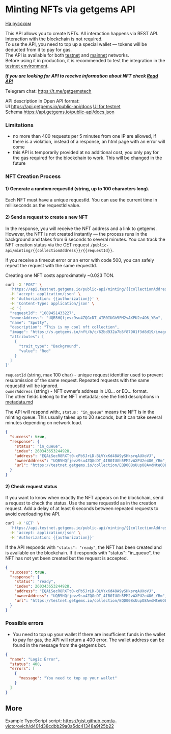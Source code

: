 # Minting NFTs via getgems API
[На русском](minting-api-ru.md)

This API allows you to create NFTs. All interaction happens via REST API.  
Interaction with the blockchain is not required.  
To use the API, you need to top up a special wallet — tokens will be deducted from it to pay for gas.  
The API is available for both [testnet](https://testnet.getgems.io/) and [mainnet](https://getgems.io/) networks.  
Before using it in production, it is recommended to test the integration in the [testnet environment](https://testnet.getgems.io/).

***If you are looking for API to receive information about NFT check [Read API](https://github.com/getgems-io/nft-contracts/blob/main/docs/read-api-en.md)***

Telegram chat: https://t.me/getgemstech

API description in Open API format:     
UI https://api.getgems.io/public-api/docs [UI for testnet](https://api.testnet.getgems.io/public-api/docs)  
Schema https://api.getgems.io/public-api/docs.json

### Limitations

- no more than 400 requests per 5 minutes from one IP are allowed, if there is a violation, instead of a response, an html page with an error will come
- this API is temporarily provided at no additional cost, you only pay for the gas required for the blockchain to work. This will be changed in the future

### NFT Creation Process

#### 1) Generate a random requestId (string, up to 100 characters long).
Each NFT must have a unique requestId. You can use the current time in milliseconds as the requestId value.

#### 2) Send a request to create a new NFT
In the response, you will receive the NFT address and a link to getgems. However, the NFT is not created instantly — the process runs in the background and takes from 6 seconds to several minutes. You can track the NFT creation status via the GET request
```/public-api/minting/{{collectionAddress}}/{{requestId}}```.

If you receive a timeout error or an error with code 500, you can safely repeat the request with the same requestId.

Creating one NFT costs approximately ~0.023 TON.
```bash
curl -X 'POST' \
  'https://api.testnet.getgems.io/public-api/minting/{{collectionAddress}}' \
  -H 'accept: application/json' \
  -H 'Authorization: {{authorization}}' \
  -H 'Content-Type: application/json' \
  -d '{
  "requestId": "1689451433227",
  "ownerAddress": "UQB5HQfjevz9su4ZQGcDT_4IB0IUGh5PM2vAXPU2e4O6_YBm",
  "name": "Spotty",
  "description": "This is my cool nft collection",
  "image": "https://s.getgems.io/nft/b/c/62bd932a7b5f87901f3d8d19/image.png",
  "attributes": [
    {
      "trait_type": "Background",
      "value": "Red"
    }
  ]
}'
```
`requestId` (string, max 100 char) - unique request identifier used to prevent resubmission of the same request. Repeated requests with the same requestId will be ignored.  
`ownerAddress` (string) - NFT owner’s address in UQ... or EQ... format.  
The other fields belong to the NFT metadata; see the field descriptions in  [metadata.md](ru/metadata.md)

The API will respond with:, `status: "in_queue"` means the NFT is in the minting queue. This usually takes up to 20 seconds, but it can take several minutes depending on network load.

```json
{
  "success": true,
  "response": {
    "status": "in_queue",
    "index": 260343653244928,
    "address": "EQAiSecR8RXTt0-cPb5JrLD-BLVYxKd48A9ySHksrqAUXoVJ",
    "ownerAddress": "UQB5HQfjevz9su4ZQGcDT_4IB0IUGh5PM2vAXPU2e4O6_YBm",
    "url": "https://testnet.getgems.io/collection/EQD008sUupO8AvdMte6OLiriOrsoSkCoi59REKIOgyZHDz32/EQAiSecR8RXTt0-cPb5JrLD-BLVYxKd48A9ySHksrqAUXoVJ"
  }
}
```

#### 2) Check request status

If you want to know when exactly the NFT appears on the blockchain, send a request to check the status. Use the same requestId as in the creation request.
Add a delay of at least 6 seconds between repeated requests to avoid overloading the API.

```bash
curl -X 'GET' \
  'https://api.testnet.getgems.io/public-api/minting/{{collectionAddress}}/{{requestId}}' \
  -H 'accept: application/json' \
  -H 'Authorization: {{authorization}}'
```

If the API responds with `"status": "ready"`, the NFT has been created and is available on the blockchain. If it responds with "status": "in_queue", the NFT has not yet been created but the request is accepted.

```json
{
  "success": true,
  "response": {
    "status": "ready",
    "index": 260343653244928,
    "address": "EQAiSecR8RXTt0-cPb5JrLD-BLVYxKd48A9ySHksrqAUXoVJ",
    "ownerAddress": "UQB5HQfjevz9su4ZQGcDT_4IB0IUGh5PM2vAXPU2e4O6_YBm",
    "url": "https://testnet.getgems.io/collection/EQD008sUupO8AvdMte6OLiriOrsoSkCoi59REKIOgyZHDz32/EQAiSecR8RXTt0-cPb5JrLD-BLVYxKd48A9ySHksrqAUXoVJ"
  }
}
```

### Possible errors

- You need to top up your wallet
  If there are insufficient funds in the wallet to pay for gas, the API will return a 400 error. The wallet address can be found in the message from the getgems bot.
```json
{
  "name": "Logic Error",
  "status": 400,
  "errors": [
    {
      "message": "You need to top up your wallet"
    }
  ]
}
```


## More

Example TypeScript script: https://gist.github.com/a-victorovich/d401d38cdbb29a0a5dc41348a9f25b22

